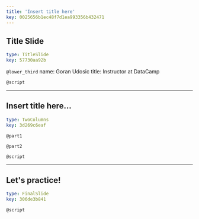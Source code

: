 ```yaml
---
title: 'Insert title here'
key: 0025656b1ec48f7d1ea993356b432471
---
```


## Title Slide

```yaml
type: TitleSlide
key: 57730aa92b
```

`@lower_third`
name: Goran Udosic
title: Instructor at DataCamp

`@script`


---

## Insert title here...

```yaml
type: TwoColumns
key: 3d269c6eaf
```

`@part1`


`@part2`


`@script`


---

## Let's practice!

```yaml
type: FinalSlide
key: 306de3b841
```

`@script`

